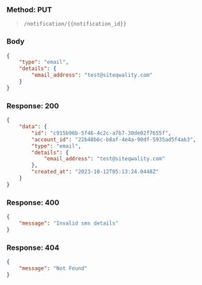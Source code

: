 ### Method: PUT

> ```
>/notification/{{notification_id}}
>```

### Body

```json
{
    "type": "email",
    "details": {
        "email_address": "test@siteqwality.com"
    }
}
```

### Response: 200

```json
{
    "data": {
        "id": "c915b96b-5f46-4c2c-a7b7-30de02f7655f",
        "account_id": "22b48b6c-b8af-4e4a-90df-5935ad5f4ab3",
        "type": "email",
        "details": {
            "email_address": "test@siteqwality.com"
        },
        "created_at": "2023-10-12T05:13:24.0448Z"
    }
}
```

### Response: 400

```json
{
    "message": "Invalid sms details"
}
```

### Response: 404

```json
{
    "message": "Not Found"
}
```

